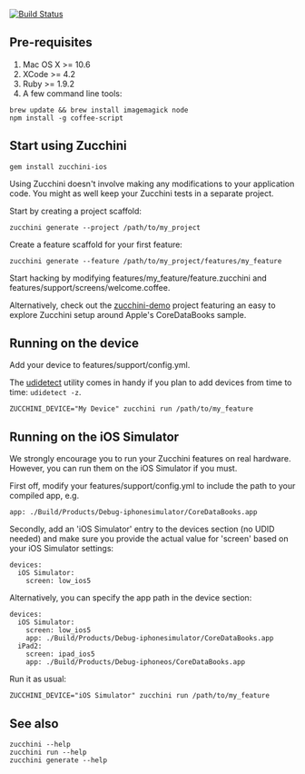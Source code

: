 [![Build Status](https://api.travis-ci.org/zucchini-src/zucchini.png)](http://travis-ci.org/zucchini-src/zucchini)

Pre-requisites
--------------
 1. Mac OS X >= 10.6
 2. XCode >= 4.2
 3. Ruby >= 1.9.2
 4. A few command line tools:

```
brew update && brew install imagemagick node
npm install -g coffee-script
```

Start using Zucchini
----------------------
```
gem install zucchini-ios
```

Using Zucchini doesn't involve making any modifications to your application code.
You might as well keep your Zucchini tests in a separate project.

Start by creating a project scaffold:

```
zucchini generate --project /path/to/my_project
```

Create a feature scaffold for your first feature:

```
zucchini generate --feature /path/to/my_project/features/my_feature
```

Start hacking by modifying features/my_feature/feature.zucchini and features/support/screens/welcome.coffee.

Alternatively, check out the [zucchini-demo](https://github.com/zucchini-src/zucchini-demo) project featuring an easy to explore Zucchini setup around Apple's CoreDataBooks sample.

Running on the device
--------------------------------
Add your device to features/support/config.yml.

The [udidetect](https://github.com/vaskas/udidetect) utility comes in handy if you plan to add devices from time to time: `udidetect -z`.

```
ZUCCHINI_DEVICE="My Device" zucchini run /path/to/my_feature
```

Running on the iOS Simulator
-------------------------------
We strongly encourage you to run your Zucchini features on real hardware. However, you can run them on the iOS Simulator if you must.

First off, modify your features/support/config.yml to include the path to your compiled app, e.g.

```
app: ./Build/Products/Debug-iphonesimulator/CoreDataBooks.app
```

Secondly, add an 'iOS Simulator' entry to the devices section (no UDID needed) and make sure you provide the actual value for 'screen' based on your iOS Simulator settings:

```
devices:
  iOS Simulator:
    screen: low_ios5
```

Alternatively, you can specify the app path in the device section:

```
devices:
  iOS Simulator:
    screen: low_ios5
    app: ./Build/Products/Debug-iphonesimulator/CoreDataBooks.app
  iPad2:
    screen: ipad_ios5
    app: ./Build/Products/Debug-iphoneos/CoreDataBooks.app
```


Run it as usual:

```
ZUCCHINI_DEVICE="iOS Simulator" zucchini run /path/to/my_feature
```

See also
---------
```
zucchini --help
zucchini run --help
zucchini generate --help
```
